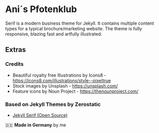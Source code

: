 # Ani´s Pfotenklub

Serif is a modern business theme for Jekyll. It contains multiple content types for a typical brochure/marketing website. The theme is fully responsive, blazing fast and artfully illustrated.


## Extras

### Credits

- Beautiful royalty free Illustrations by Icons8 - https://icons8.com/illustrations/style--pixeltrue
- Stock images by Unsplash - https://unsplash.com/
- Feature icons by Noun Project - https://thenounproject.com/


### Based on Jekyll Themes by Zerostatic

- [Jekyll Serif (Open Source)](https://www.zerostatic.io/theme/jekyll-serif/)

🇩🇪 **Made in Germany** by me
